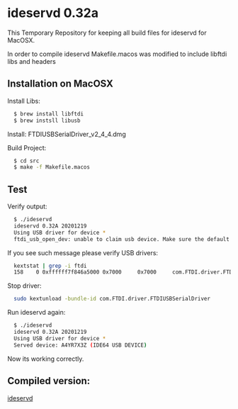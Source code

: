 # ideservd 0.32a

This Temporary Repository for keeping all build files for ideservd for MacOSX.

In order to compile ideservd Makefile.macos was modified to include libftdi libs and headers

## Installation on MacOSX
  
Install Libs:

```bash
  $ brew install libftdi
  $ brew instsll libusb
```

Install: FTDIUSBSerialDriver_v2_4_4.dmg
  
Build Project:
```bash  
  $ cd src
  $ make -f Makefile.macos
```  
## Test 

  Verify output:
```bash
  $ ./ideservd
  ideservd 0.32A 20201219
  Using USB driver for device *
  ftdi_usb_open_dev: unable to claim usb device. Make sure the default FTDI driver is not in use
```  
If you see such message please verify USB drivers:
```bash
  kextstat | grep -i ftdi
  158    0 0xffffff7f846a5000 0x7000     0x7000     com.FTDI.driver.FTDIUSBSerialDriver (2.4.4) B137605C-32D8-3E81-89B6-E1F8039FC427 <88 62 6 5 3 1>
```  
Stop driver:
```bash
  sudo kextunload -bundle-id com.FTDI.driver.FTDIUSBSerialDriver
```  
Run ideservd again:
```bash
  $ ./ideservd
  ideservd 0.32A 20201219
  Using USB driver for device *
  Served device: A4YR7X3Z (IDE64 USB DEVICE)
```  
Now its working correctly.  

## Compiled version:

[ideservd](src/ideservd)

